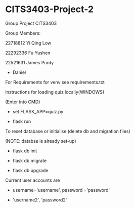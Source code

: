 # CITS3403-Project-2
Group Project CITS3403

Group Members:


22718812 Yi Qing Low

22292336 Fu Yushen

22521631 James Purdy

- Daniel

For Requirements for venv see requirements.txt


Instructions for loading quiz locally(WINDOWS)

(Enter into CMD)

- set FLASK_APP=quiz.py

- flask run


To reset database or initialise (delete db and migration files)

(NOTE: databse is already set-up)

- flask db init

- flask db migrate

- flask db upgrade


Current user accounts are

- username='username', password ='password'

- 'username2', 'password2'

